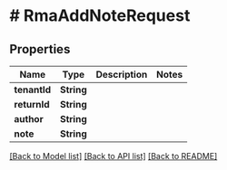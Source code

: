 # # RmaAddNoteRequest


## Properties 


Name | Type | Description | Notes
------------ | ------------- | ------------- | -------------
**tenantId**| **String** |   |
**returnId**| **String** |   |
**author**| **String** |   |
**note**| **String** |   |


[[Back to Model list]](../../README.md#models) [[Back to API list]](../../README.md#endpoints) [[Back to README]](../../README.md)

